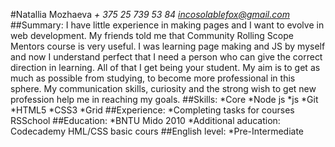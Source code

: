 #Natallia Mozhaeva
*+ 375 25 739 53 84*
*incosolablefox@gmail.com*
##Summary:
I have little experience in making pages and I want to evolve in web development. My friends told me that Community Rolling Scope Mentors course is very useful. I was learning page making and JS by myself and now I understand perfect that I need a person who can give the correct direction in learning. All of that I get being your student. My aim is to get as much as possible from studying, to become more professional in this sphere. My communication skills, curiosity and the strong wish to get new profession help me in reaching my goals.
##Skills: 
*Core
*Node js
*js
*Git
*HTML5
*CSS3
*Grid
##Experience:
*Completing tasks for courses RSSchool 
##Education: 
*BNTU Mido 2010
*Additional aducation: Codecademy HML/CSS basic cours
##English level:
*Pre-Intermediate
